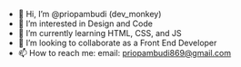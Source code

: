 - 👋 Hi, I’m @priopambudi (dev_monkey)
- 👀 I’m interested in Design and Code
- 🌱 I’m currently learning HTML, CSS, and JS
- 💞️ I’m looking to collaborate as a Front End Developer
- 📫 How to reach me:
	email: priopambudi869@gmail.com

<!---
priopambudi/priopambudi is a ✨ special ✨ repository because its `README.md` (this file) appears on your GitHub profile.
You can click the Preview link to take a look at your changes.
--->
